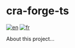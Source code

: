 # cra-forge-ts
[![en](https://img.shields.io/badge/lang-en-yellow.svg)](https://github.com/daholou/cra-forge-ts/blob/main/README.md)
[![fr](https://img.shields.io/badge/lang-fr-blue.svg)](https://github.com/daholou/cra-forge-ts/blob/main/README.fr.md)

About this project...

